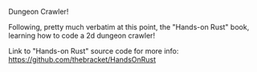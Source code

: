 Dungeon Crawler!

Following, pretty much verbatim at this point, the "Hands-on Rust" book, learning how to code a 2d dungeon crawler!

Link to "Hands-on Rust" source code for more info: https://github.com/thebracket/HandsOnRust
